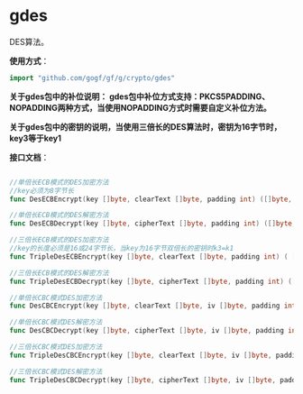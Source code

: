 # gdes

DES算法。

**使用方式**：
```go
import "github.com/gogf/gf/g/crypto/gdes"
```

**关于gdes包中的补位说明：
gdes包中补位方式支持：PKCS5PADDING、NOPADDING两种方式，当使用NOPADDING方式时需要自定义补位方法。**

**关于gdes包中的密钥的说明，当使用三倍长的DES算法时，密钥为16字节时，key3等于key1**


**接口文档**：
```go

//单倍长ECB模式的DES加密方法
//key必须为8字节长
func DesECBEncrypt(key []byte, clearText []byte, padding int) ([]byte, error)

//单倍长ECB模式的DES解密方法
func DesECBDecrypt(key []byte, cipherText []byte, padding int) ([]byte, error) 

//三倍长ECB模式的DES加密方法
//key的长度必须是16或24字节长，当key为16字节双倍长的密钥时k3=k1
func TripleDesECBEncrypt(key []byte, clearText []byte, padding int) ( []byte, error)

//三倍长ECB模式的DES解密方法
func TripleDesECBDecrypt(key []byte, cipherText []byte, padding int) ([]byte,  error)

//单倍长CBC模式DES加密方法
func DesCBCEncrypt(key []byte, clearText []byte, iv []byte, padding int) ([]byte, error)

//单倍长CBC模式DES解密方法
func DesCBCDecrypt(key []byte, cipherText []byte, iv []byte, padding int) ([]byte, error)

//三倍长CBC模式DES加密方法
func TripleDesCBCEncrypt(key []byte, clearText []byte, iv []byte, padding int) ([]byte, error)

//三倍长CBC模式DES解密方法
func TripleDesCBCDecrypt(key []byte, cipherText []byte, iv []byte, padding int) ( []byte,  error)
```